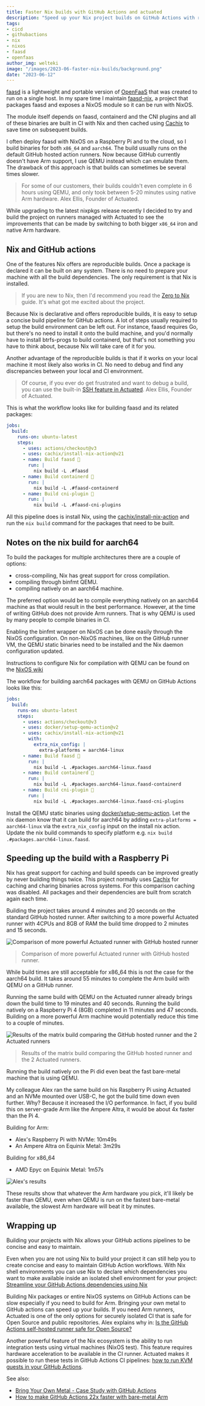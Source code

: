 ```yaml
---
title: Faster Nix builds with GitHub Actions and actuated
description: "Speed up your Nix project builds on GitHub Actions with runners powered by Firecracker."
tags:
- cicd
- githubactions
- nix
- nixos
- faasd
- openfaas
author_img: welteki
image: "/images/2023-06-faster-nix-builds/background.png"
date: "2023-06-12"
---
```


[faasd](https://github.com/openfaas/faasd) is a lightweight and portable version of [OpenFaaS](https://www.openfaas.com/) that was created to run on a single host. In my spare time I maintain [faasd-nix](https://github.com/welteki/faasd-nix), a project that packages faasd and exposes a NixOS module so it can be run with NixOS.

The module itself depends on faasd, containerd and the CNI plugins and all of these binaries are built in CI with Nix and then cached using [Cachix](https://www.cachix.org/) to save time on subsequent builds.

I often deploy faasd with NixOS on a Raspberry Pi and to the cloud, so I build binaries for both `x86_64` and `aarch64`. The build usually runs on the default GitHub hosted action runners. Now because GitHub currently doesn't have Arm support, I use QEMU instead which can emulate them. The drawback of this approach is that builds can sometimes be several times slower.

> For some of our customers, their builds couldn't even complete in 6 hours using QEMU, and only took between 5-20 minutes using native Arm hardware. Alex Ellis, Founder of Actuated.

While upgrading to the latest nixpkgs release recently I decided to try and build the project on runners managed with Actuated to see the improvements that can be made by switching to both bigger `x86_64` iron and native Arm hardware.

## Nix and GitHub actions

One of the features Nix offers are reproducible builds. Once a package is declared it can be built on any system. There is no need to prepare your machine with all the build dependencies. The only requirement is that Nix is installed.

> If you are new to Nix, then I'd recommend you read the [Zero to Nix](https://zero-to-nix.com/start/install) guide. It's what got me excited about the project.

Because Nix is declarative and offers reproducible builds, it is easy to setup a concise build pipeline for GitHub actions. A lot of steps usually required to setup the build environment can be left out. For instance, faasd requires Go, but there's no need to install it onto the build machine, and you'd normally have to install btrfs-progs to build containerd, but that's not something you have to think about, because Nix will take care of it for you.

Another advantage of the reproducible builds is that if it works on your local machine it most likely also works in CI. No need to debug and find any discrepancies between your local and CI environment.

> Of course, if you ever do get frustrated and want to debug a build, you can use the built-in [SSH feature in Actuated](https://docs.actuated.dev/tasks/debug-ssh/). Alex Ellis, Founder of Actuated.

This is what the workflow looks like for building faasd and its related packages:

```yaml
jobs:
  build:
    runs-on: ubuntu-latest
    steps:
      - uses: actions/checkout@v3
      - uses: cachix/install-nix-action@v21
      - name: Build faasd 🔧
        run: |
          nix build -L .#faasd
      - name: Build containerd 🔧
        run: |
          nix build -L .#faasd-containerd
      - name: Build cni-plugin 🔧
        run: |
          nix build -L .#faasd-cni-plugins
```

All this pipeline does is install Nix, using the [cachix/install-nix-action](https://github.com/marketplace/actions/install-nix) and run the `nix build` command for the packages that need to be built.

## Notes on the nix build for aarch64

To build the packages for multiple architectures there are a couple of options:

- cross-compiling, Nix has great support for cross compilation.
- compiling through binfmt QEMU.
- compiling natively on an aarch64 machine.

The preferred option would be to compile everything natively on an aarch64 machine as that would result in the best performance. However, at the time of writing GitHub does not provide Arm runners. That is why QEMU is used by many people to compile binaries in CI.

Enabling the binfmt wrapper on NixOS can be done easily through the NixOS configuration. On non-NixOS machines, like on the GitHub runner VM, the QEMU static binaries need to be installed and the Nix daemon configuration updated.

Instructions to configure Nix for compilation with QEMU can be found on the [NixOS wiki](https://nixos.wiki/wiki/NixOS_on_ARM#Compiling_through_binfmt_QEMU)

The workflow for building aarch64 packages with QEMU on GitHub Actions looks like this:

```yaml
jobs:
  build:
    runs-on: ubuntu-latest
    steps:
      - uses: actions/checkout@v3
      - uses: docker/setup-qemu-action@v2
      - uses: cachix/install-nix-action@v21
        with:
          extra_nix_config: |
            extra-platforms = aarch64-linux
      - name: Build faasd 🔧
        run: |
          nix build -L .#packages.aarch64-linux.faasd
      - name: Build containerd 🔧
        run: |
          nix build -L .#packages.aarch64-linux.faasd-containerd
      - name: Build cni-plugin 🔧
        run: |
          nix build -L .#packages.aarch64-linux.faasd-cni-plugins

```

Install the QEMU static binaries using [docker/setup-qemu-action](https://github.com/docker/setup-qemu-action). Let the nix daemon know that it can build for aarch64 by adding `extra-platforms = aarch64-linux` via the `extra_nix_config` input on the install nix action. Update the nix build commands to specify platform e.g. `nix build .#packages.aarch64-linux.faasd`.

## Speeding up the build with a Raspberry Pi

Nix has great support for caching and build speeds can be improved greatly by never building things twice. This project normally uses [Cachix](https://www.cachix.org/) for caching and charing binaries across systems. For this comparison caching was disabled. All packages and their dependencies are built from scratch again each time.

Building the project takes around 4 minutes and 20 seconds on the standard GitHub hosted runner. After switching to a more powerful Actuated runner with 4CPUs and 8GB of RAM the build time dropped to 2 minutes and 15 seconds.

![Comparison of more powerful Actuated runner with GitHub hosted runner](/images/2023-06-faster-nix-builds/amd64-build-comparison.png)
> Comparison of more powerful Actuated runner with GitHub hosted runner.

While build times are still acceptable for x86_64 this is not the case for the aarch64 build. It takes around 55 minutes to complete the Arm build with QEMU on a GitHub runner.

Running the same build with QEMU on the Actuated runner already brings down the build time to 19 minutes and 40 seconds. Running the build natively on a Raspberry Pi 4 (8GB) completed in 11 minutes and 47 seconds. Building on a more powerful Arm machine would potentially reduce this time to a couple of minutes.

![Results of the matrix build comparing the GitHub hosted runner and the 2 Actuated runners](/images/2023-06-faster-nix-builds/arm64-build-comparison.png)
> Results of the matrix build comparing the GitHub hosted runner and the 2 Actuated runners.

Running the build natively on the Pi did even beat the fast bare-metal machine that is using QEMU.

My colleague Alex ran the same build on his Raspberry Pi using Actuated and an NVMe mounted over USB-C, he got the build time down even further. Why? Because it increased the I/O performance. In fact, if you build this on server-grade Arm like the Ampere Altra, it would be about 4x faster than the Pi 4.

Building for Arm:

* Alex's Raspberry Pi with NVMe: 10m49s
* An Ampere Altra on Equinix Metal: 3m29s

Building for x86_64

* AMD Epyc on Equinix Metal: 1m57s

![Alex's results](/images/2023-06-faster-nix-builds/alex-results.png)

These results show that whatever the Arm hardware you pick, it'll likely be faster than QEMU, even when QEMU is run on the fastest bare-metal available, the slowest Arm hardware will beat it by minutes.

## Wrapping up

Building your projects with Nix allows your GitHub actions pipelines to be concise and easy to maintain.

Even when you are not using Nix to build your project it can still help you to create concise and easy to maintain GitHub Action workflows. With Nix shell environments you can use Nix to declare which dependencies you want to make available inside an isolated shell environment for your project: [Streamline your GitHub Actions dependencies using Nix](https://determinate.systems/posts/nix-github-actions)

Building Nix packages or entire NixOS systems on GitHub Actions can be slow especially if you need to build for Arm. Bringing your own metal to GitHub actions can speed up your builds. If you need Arm runners, Actuated is one of the only options for securely isolated CI that is safe for Open Source and public repositories. Alex explains why in: [Is the GitHub Actions self-hosted runner safe for Open Source?](/blog/is-the-self-hosted-runner-safe-github-actions)

Another powerful feature of the Nix ecosystem is the ability to run integration tests using virtual machines (NixOS test). This feature requires hardware acceleration to be available in the CI runner. Actuated makes it possible to run these tests in GitHub Actions CI pipelines: [how to run KVM guests in your GitHub Actions](/blog/kvm-in-github-actions).

See also:

- [Bring Your Own Metal - Case Study with GitHub Actions](/blog/case-study-bring-your-own-bare-metal-to-actions)
- [How to make GitHub Actions 22x faster with bare-metal Arm](/blog/native-arm64-for-github-actions)